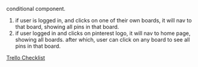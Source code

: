 conditional component. 

1. if user is logged in, and clicks on one of their own boards, it will nav to that board, showing all pins in that board.
2. if user logged in and clicks on pinterest logo, it will nav to home page, showing all boards. after which, user can click on any board to see all pins in that board.


[Trello Checklist](https://trello.com/c/jdBVWUwn)
